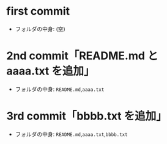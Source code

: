 # first commit
- フォルダの中身: (空)

# 2nd commit「README.md と aaaa.txt を追加」
- フォルダの中身: `README.md`,`aaaa.txt`

# 3rd commit「bbbb.txt を追加」
- フォルダの中身: `README.md`,`aaaa.txt`,`bbbb.txt`